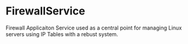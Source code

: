 # FirewallService
Firewall Applicaiton Service used as a central point for managing Linux servers using IP Tables with a rebust system.

